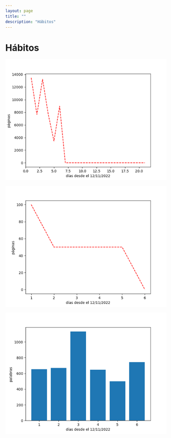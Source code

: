 ```yaml
---
layout: page
title: ""
description: "Hábitos"
---
```



# Hábitos
![image](assets/images/pages/habits/walk.png)

![image](assets/images/pages/habits/reading.png)

![image](assets/images/pages/habits/writing.png)
